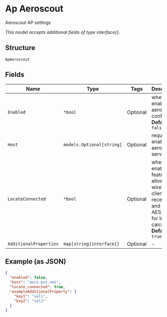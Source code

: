 
# Ap Aeroscout

Aeroscout AP settings

*This model accepts additional fields of type interface{}.*

## Structure

`ApAeroscout`

## Fields

| Name | Type | Tags | Description |
|  --- | --- | --- | --- |
| `Enabled` | `*bool` | Optional | whether to enable aeroscout config<br>**Default**: `false` |
| `Host` | `models.Optional[string]` | Optional | required if enabled, aeroscout server host |
| `LocateConnected` | `*bool` | Optional | whether to enable the feature to allow wireless clients data received and sent to AES server for location calculation<br>**Default**: `true` |
| `AdditionalProperties` | `map[string]interface{}` | Optional | - |

## Example (as JSON)

```json
{
  "enabled": false,
  "host": "aero.pvt.net",
  "locate_connected": true,
  "exampleAdditionalProperty": {
    "key1": "val1",
    "key2": "val2"
  }
}
```

